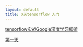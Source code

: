 ```yaml
---
layout: default
title: X天tensorflow 入门
---
```


[tensorflow实战Google深度学习框架](tensorflow实战Google深度学习框架)

[第一天](2017-12-23-tensorflowStart)

